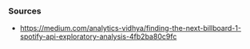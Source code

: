 ### Sources
- https://medium.com/analytics-vidhya/finding-the-next-billboard-1-spotify-api-exploratory-analysis-4fb2ba80c9fc